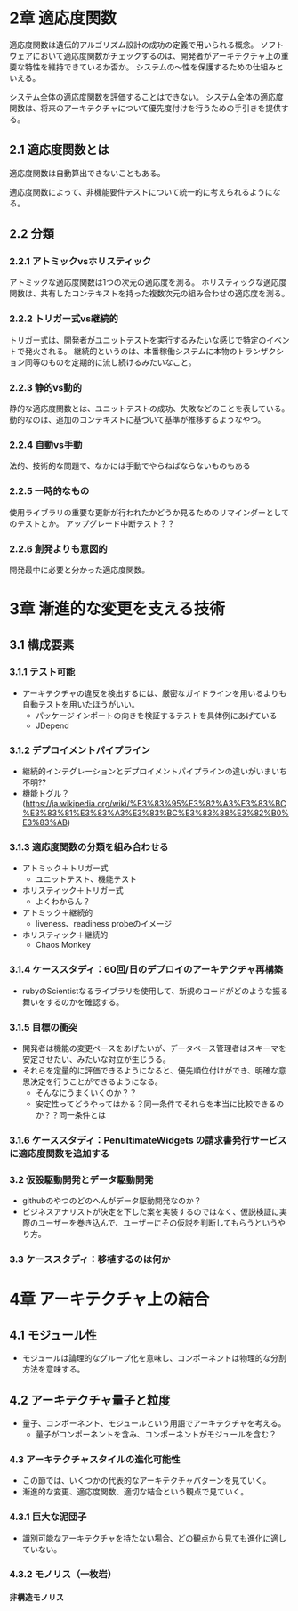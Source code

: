# 2章 適応度関数

適応度関数は遺伝的アルゴリズム設計の成功の定義で用いられる概念。
ソフトウェアにおいて適応度関数がチェックするのは、開発者がアーキテクチャ上の重要な特性を維持できているか否か。
システムの～性を保護するための仕組みといえる。

システム全体の適応度関数を評価することはできない。
システム全体の適応度関数は、将来のアーキテクチャについて優先度付けを行うための手引きを提供する。

## 2.1 適応度関数とは

適応度関数は自動算出できないこともある。

適応度関数によって、非機能要件テストについて統一的に考えられるようになる。

## 2.2 分類

### 2.2.1 アトミックvsホリスティック

アトミックな適応度関数は1つの次元の適応度を測る。
ホリスティックな適応度関数は、共有したコンテキストを持った複数次元の組み合わせの適応度を測る。

### 2.2.2 トリガー式vs継続的

トリガー式は、開発者がユニットテストを実行するみたいな感じで特定のイベントで発火される。
継続的というのは、本番稼働システムに本物のトランザクション同等のものを定期的に流し続けるみたいなこと。

### 2.2.3 静的vs動的

静的な適応度関数とは、ユニットテストの成功、失敗などのことを表している。
動的なのは、追加のコンテキストに基づいて基準が推移するようなやつ。

### 2.2.4 自動vs手動

法的、技術的な問題で、なかには手動でやらねばならないものもある

### 2.2.5 一時的なもの

使用ライブラリの重要な更新が行われたかどうか見るためのリマインダーとしてのテストとか。
アップグレード中断テスト？？

### 2.2.6 創発よりも意図的

開発最中に必要と分かった適応度関数。

# 3章 漸進的な変更を支える技術

## 3.1 構成要素

### 3.1.1 テスト可能

* アーキテクチャの違反を検出するには、厳密なガイドラインを用いるよりも自動テストを用いたほうがいい。
  * パッケージインポートの向きを検証するテストを具体例にあげている
  * JDepend

### 3.1.2 デプロイメントパイプライン

* 継続的インテグレーションとデプロイメントパイプラインの違いがいまいち不明??
* 機能トグル？(https://ja.wikipedia.org/wiki/%E3%83%95%E3%82%A3%E3%83%BC%E3%83%81%E3%83%A3%E3%83%BC%E3%83%88%E3%82%B0%E3%83%AB)

### 3.1.3 適応度関数の分類を組み合わせる

* アトミック＋トリガー式
  * ユニットテスト、機能テスト
* ホリスティック＋トリガー式
  * よくわからん？ 
* アトミック＋継続的
  * liveness、readiness probeのイメージ
* ホリスティック＋継続的
  * Chaos Monkey

### 3.1.4 ケーススタディ：60回/日のデプロイのアーキテクチャ再構築

* rubyのScientistなるライブラリを使用して、新規のコードがどのような振る舞いをするのかを確認する。

### 3.1.5 目標の衝突

* 開発者は機能の変更ペースをあげたいが、データベース管理者はスキーマを安定させたい、みたいな対立が生じうる。
* それらを定量的に評価できるようになると、優先順位付けができ、明確な意思決定を行うことができるようになる。
  * そんなにうまくいくのか？？
  * 安定性ってどうやってはかる？同一条件でそれらを本当に比較できるのか？？同一条件とは
  
### 3.1.6 ケーススタディ：PenultimateWidgets の請求書発行サービスに適応度関数を追加する

### 3.2 仮設駆動開発とデータ駆動開発

* githubのやつのどのへんがデータ駆動開発なのか？
* ビジネスアナリストが決定を下した案を実装するのではなく、仮説検証に実際のユーザーを巻き込んで、ユーザーにその仮説を判断してもらうというやり方。

### 3.3 ケーススタディ：移植するのは何か


# 4章 アーキテクチャ上の結合

## 4.1 モジュール性

* モジュールは論理的なグループ化を意味し、コンポーネントは物理的な分割方法を意味する。

## 4.2 アーキテクチャ量子と粒度

* 量子、コンポーネント、モジュールという用語でアーキテクチャを考える。
  * 量子がコンポーネントを含み、コンポーネントがモジュールを含む？
  
### 4.3 アーキテクチャスタイルの進化可能性

* この節では、いくつかの代表的なアーキテクチャパターンを見ていく。
* 漸進的な変更、適応度関数、適切な結合という観点で見ていく。

### 4.3.1 巨大な泥団子

* 識別可能なアーキテクチャを持たない場合、どの観点から見ても進化に適していない。

### 4.3.2 モノリス（一枚岩）

#### 非構造モノリス
